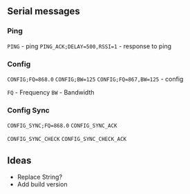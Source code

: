 ## Serial messages

### Ping
`PING` - ping 
`PING_ACK;DELAY=500,RSSI=1` - response to ping


### Config
`CONFIG;FQ=868.0`
`CONFIG;BW=125`
`CONFIG;FQ=867,BW=125` - config

`FQ` - Frequency
`BW` - Bandwidth

### Config Sync

`CONFIG_SYNC;FQ=868.0`
`CONFIG_SYNC_ACK`

`CONFIG_SYNC_CHECK`
`CONFIG_SYNC_CHECK_ACK`


## Ideas
- Replace String?
- Add build version